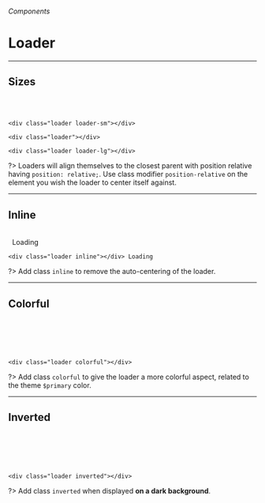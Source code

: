<h6 class="text-muted text-uppercase">Components</h6>
<h1 class="h3 font-secondary">Loader</h1>
<hr class="border-bottom my-5">

<h2 class="h4">Sizes</h2>

<div class="box">
    &nbsp;
    &nbsp;
    <div class="row">
        <div class="col"><div class="loader loader-sm"></div></div>
        <div class="col"><div class="loader loader"></div></div>
        <div class="col"><div class="loader loader-lg"></div></div>
    </div>
    &nbsp;
    &nbsp;
</div>
    
    <div class="loader loader-sm"></div>

    <div class="loader"></div>

    <div class="loader loader-lg"></div>
?> Loaders will align themselves to the closest parent with position relative having `position: relative;`. Use class modifier `position-relative` on the
element you wish the loader to center itself against.

<hr class="border-bottom">

<h2 class="h4">Inline</h2>

<div class="box">
    &nbsp;
    <div class="loader inline"></div>&nbsp; Loading
    &nbsp;
</div>

    <div class="loader inline"></div> Loading
?> Add class `inline` to remove the auto-centering of the loader.
<hr class="border-bottom">

<h2 class="h4">Colorful</h2>

<div class="box">
    &nbsp;
    <div class="row">
        <div class="col">
            &nbsp;<div class="loader colorful"></div>&nbsp;
        </div>
    </div>
    &nbsp;
</div>

    <div class="loader colorful"></div>
?> Add class `colorful` to give the loader a more colorful aspect, related to the theme ```$primary``` color.
<hr class="border-bottom">

<h2 class="h4">Inverted</h2>

<div class="box bg-dark">
    &nbsp;
    <div class="row">
        <div class="col">
            &nbsp;<div class="loader inverted"></div>&nbsp;
        </div>
    </div>
    &nbsp;
</div>

    <div class="loader inverted"></div>
?> Add class `inverted` when displayed <strong>on a dark background</strong>.
